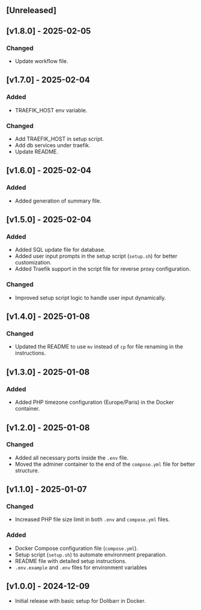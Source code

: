 ## [Unreleased]

## [v1.8.0] - 2025-02-05

### Changed

- Update workflow file.

## [v1.7.0] - 2025-02-04

### Added

- TRAEFIK_HOST env variable.

### Changed

- Add TRAEFIK_HOST in setup script.
- Add db services under traefik.
- Update README.

## [v1.6.0] - 2025-02-04

### Added

- Added generation of summary file.

## [v1.5.0] - 2025-02-04

### Added

- Added SQL update file for database.
- Added user input prompts in the setup script (`setup.sh`) for better customization.
- Added Traefik support in the script file for reverse proxy configuration.

### Changed

- Improved setup script logic to handle user input dynamically.

## [v1.4.0] - 2025-01-08

### Changed

- Updated the README to use `mv` instead of `cp` for file renaming in the instructions.

## [v1.3.0] - 2025-01-08

### Added

- Added PHP timezone configuration (Europe/Paris) in the Docker container.

## [v1.2.0] - 2025-01-08

### Changed

- Added all necessary ports inside the `.env` file.
- Moved the adminer container to the end of the `compose.yml` file for better structure.

## [v1.1.0] - 2025-01-07

### Changed

- Increased PHP file size limit in both `.env` and `compose.yml` files.

### Added

- Docker Compose configuration file (`compose.yml`).
- Setup script (`setup.sh`) to automate environment preparation.
- README file with detailed setup instructions.
- `.env.example` and `.env` files for environment variables

## [v1.0.0] - 2024-12-09

- Initial release with basic setup for Dolibarr in Docker.
